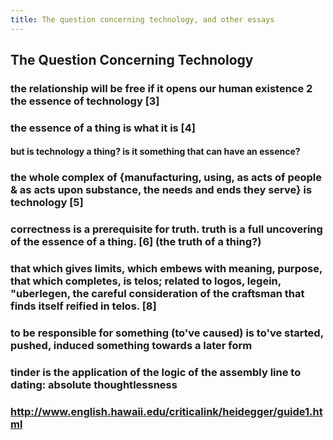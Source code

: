 ```yaml
---
title: The question concerning technology, and other essays
---
```


## The Question Concerning Technology
### the relationship will be free if it opens our human existence 2 the essence of technology [3]
### the essence of a thing is what it is [4]
#### but is technology a thing? is it something that can have an essence?
### the whole complex of {manufacturing, using, as acts of people & as acts upon substance, the needs and ends they serve} is technology [5]
### correctness is a prerequisite for truth. truth is a full uncovering of the essence of a thing. [6] (the truth of a thing?)
### that which gives limits, which embews with meaning, purpose, that which completes, is telos; related to logos, legein, \"uberlegen, the careful consideration of the craftsman that finds itself reified in telos. [8]
### to be responsible for something (to've caused) is to've started, pushed, induced something towards a later form
### tinder is the application of the logic of the assembly line to dating: absolute thoughtlessness
### http://www.english.hawaii.edu/criticalink/heidegger/guide1.html
